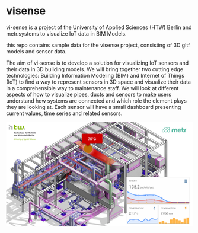 # visense

vi-sense is a project of the University of Applied Sciences (HTW) Berlin and metr.systems to visualize IoT data in BIM Models.

this repo contains sample data for the visense project, consisting of 3D gltf models and sensor data.

The aim of vi-sense is to develop a solution for visualizing IoT sensors and their data in 3D building models. We will bring together two cutting edge technologies: Building Information Modeling (BIM) and Internet of Things (IoT) to find a way to represent sensors in 3D space and visualize their data in a comprehensible way to maintenance staff. We will look at different aspects of how to visualize pipes, ducts and sensors to make users understand how systems are connected and which role the element plays they are looking at. Each sensor will have a small dashboard presenting current values, time series and related sensors. 

![](image.png)
